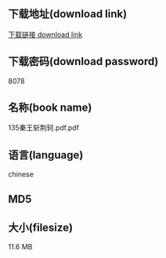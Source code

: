 ## 下载地址(download link)
[下载链接 download link](https://voluble-croquembouche-d321dc.netlify.app/?s=135%E7%A7%A6%E7%8E%8B%E6%96%A9%E8%8D%86%E8%BD%B2.pdf)

## 下载密码(download password)
8078

## 名称(book name)
135秦王斩荆轲.pdf.pdf

## 语言(language)
chinese

## MD5


## 大小(filesize)
11.6 MB
